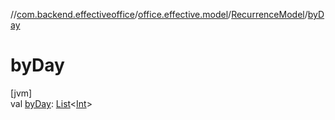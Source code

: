 //[com.backend.effectiveoffice](../../../index.md)/[office.effective.model](../index.md)/[RecurrenceModel](index.md)/[byDay](by-day.md)

# byDay

[jvm]\
val [byDay](by-day.md): [List](https://kotlinlang.org/api/latest/jvm/stdlib/kotlin.collections/-list/index.html)&lt;[Int](https://kotlinlang.org/api/latest/jvm/stdlib/kotlin/-int/index.html)&gt;
